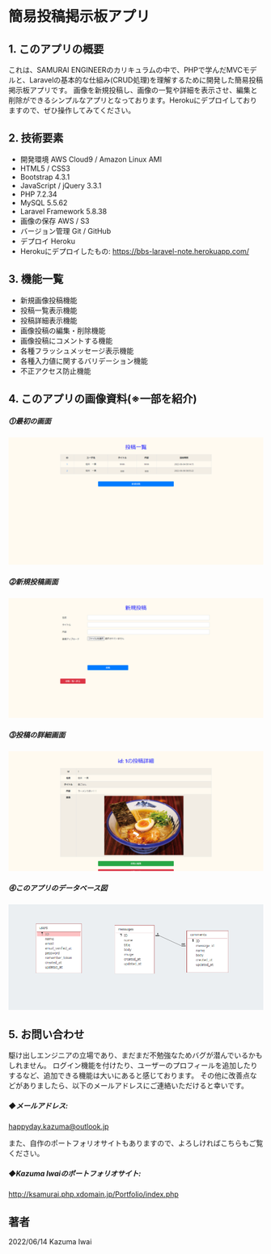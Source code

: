 # 簡易投稿掲示板アプリ
## 1. このアプリの概要
これは、SAMURAI ENGINEERのカリキュラムの中で、PHPで学んだMVCモデルと、Laravelの基本的な仕組み(CRUD処理)を理解するために開発した簡易投稿掲示板アプリです。
画像を新規投稿し、画像の一覧や詳細を表示させ、編集と削除ができるシンプルなアプリとなっております。Herokuにデプロイしておりますので、ぜひ操作してみてください。

## 2. 技術要素

- 開発環境 AWS Cloud9 / Amazon Linux AMI
- HTML5 / CSS3
- Bootstrap 4.3.1
- JavaScript / jQuery 3.3.1
- PHP 7.2.34
- MySQL 5.5.62
- Laravel Framework 5.8.38
- 画像の保存 AWS / S3
- バージョン管理 Git / GitHub
- デプロイ Heroku
- Herokuにデプロイしたもの: https://bbs-laravel-note.herokuapp.com/

## 3. 機能一覧

- 新規画像投稿機能
- 投稿一覧表示機能
- 投稿詳細表示機能
- 画像投稿の編集・削除機能
- 画像投稿にコメントする機能
- 各種フラッシュメッセージ表示機能
- 各種入力値に関するバリデーション機能
- 不正アクセス防止機能

## 4. このアプリの画像資料(※一部を紹介)

##### ⓵最初の画面
![最初の画面](/public/images/sample_1.jpg)

##### ⓶新規投稿画面
![ログイン後のトップ画面(投稿一覧) ](/public/images/sample_2.jpg)

##### ⓷投稿の詳細画面
![職員プロフィール](/public/images/sample_3.jpg)

##### ⓸このアプリのデータベース図
![このアプリのデータベース図](/public/images/bbs_laravel_database.jpg)

## 5. お問い合わせ
駆け出しエンジニアの立場であり、まだまだ不勉強なためバグが潜んでいるかもしれません。
ログイン機能を付けたり、ユーザーのプロフィールを追加したりするなど、追加できる機能は大いにあると感じております。
その他に改善点などがありましたら、以下のメールアドレスにご連絡いただけると幸いです。

##### ◆メールアドレス:
happyday.kazuma@outlook.jp

また、自作のポートフォリオサイトもありますので、よろしければこちらもご覧ください。

##### ◆Kazuma Iwaiのポートフォリオサイト:
http://ksamurai.php.xdomain.jp/Portfolio/index.php

## 著者
2022/06/14 Kazuma Iwai